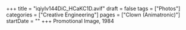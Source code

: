 +++
title = "iqiyIv144DiC_HCaKC1D.avif"
draft = false
tags = ["Photos"]
categories = ["Creative Engineering"]
pages = ["Clown (Animatronic)"]
startDate = ""
+++
Promotional Image, 1984
